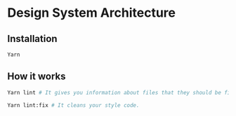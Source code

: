 # Design System Architecture


## Installation

```bash
Yarn
```

## How it works

```bash
Yarn lint # It gives you information about files that they should be fixed.
```
```bash
Yarn lint:fix # It cleans your style code.
```